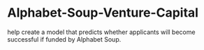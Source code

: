 # Alphabet-Soup-Venture-Capital
 help create a model that predicts whether applicants will become successful if funded by Alphabet Soup.
